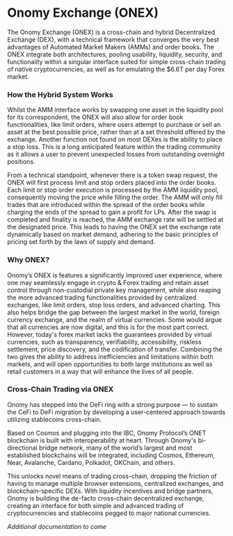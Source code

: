 # Onomy Exchange (ONEX)

The Onomy Exchange (ONEX) is a cross-chain and hybrid Decentralized Exchange (DEX), with a technical framework that converges the very best advantages of Automated Market Makers (AMMs) and order books. The ONEX integrate both architectures, pooling usability, liquidity, security, and functionality within a singular interface suited for simple cross-chain trading of native cryptocurrencies, as well as for emulating the $6.6T per day Forex market.

### How the Hybrid System Works

Whilst the AMM interface works by swapping one asset in the liquidity pool for its correspondent, the ONEX will also allow for order book functionalities, like limit orders, where users attempt to purchase or sell an asset at the best possible price, rather than at a set threshold offered by the exchange. Another function not found on most DEXes is the ability to place a stop loss. This is a long anticipated feature within the trading community as it allows a user to prevent unexpected losses from outstanding overnight positions.

From a technical standpoint, whenever there is a token swap request, the ONEX will first process limit and stop orders placed into the order books. Each limit or stop order execution is processed by the AMM liquidity pool, consequently moving the price while filling the order. The AMM will only fill trades that are introduced within the spread of the order books while charging the ends of the spread to gain a profit for LPs. After the swap is completed and finality is reached, the AMM exchange rate will be settled at the designated price. This leads to having the ONEX set the exchange rate dynamically based on market demand, adhering to the basic principles of pricing set forth by the laws of supply and demand.

### Why ONEX?

Onomy’s ONEX is features a significantly improved user experience, where one may seamlessly engage in crypto & Forex trading and retain asset control through non-custodial private key management, while also reaping the more advanced trading functionalities provided by centralized exchanges, like limit orders, stop loss orders, and advanced charting. This also helps bridge the gap between the largest market in the world, foreign currency exchange, and the realm of virtual currencies. Some would argue that all currencies are now digital, and this is for the most part correct. However, today's forex market lacks the guarantees provided by virtual currencies, such as transparency, verifiability, accessibility, riskless settlement, price discovery,  and the codification of transfer. Combining the two gives the ability to address inefficiencies and limitations within both markets, and will open opportunities to both large institutions as well as retail customers in a way that will enhance the lives of all people.

### Cross-Chain Trading via ONEX

Onomy has stepped into the DeFi ring with a strong purpose — to sustain the CeFi to DeFi migration by developing a user-centered approach towards utilizing stablecoins cross-chain.

Based on Cosmos and plugging into the IBC, Onomy Protocol’s ONET blockchain is built with interoperability at heart. Through Onomy's bi-directional bridge network, many of the world’s largest and most established blockchains will be integrated, including Cosmos, Ethereum, Near, Avalanche, Cardano, Polkadot, OKChain, and others.

This unlocks novel means of trading cross-chain, dropping the friction of having to manage multiple browser extensions, centralized exchanges, and blockchain-specific DEXs. With liquidity incentives and bridge partners, Onomy is building the de-facto cross-chain decentralized exchange, creating an interface for both simple and advanced trading of cryptocurrencies and stablecoins pegged to major national currencies.&#x20;

_Additional documentation to come_
